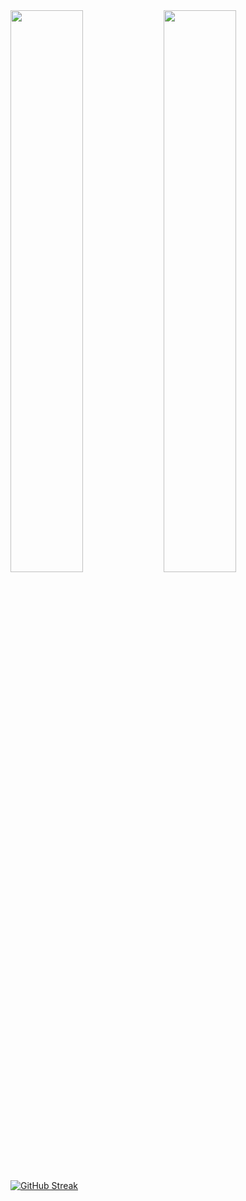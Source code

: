 

<img align="left"  width="48%" src ="https://github-readme-stats.vercel.app/api?username=dankukennedy&show_icons=true&theme=radical"/>

<img align="left" width="48%" src ="https://github-readme-stats.vercel.app/api/top-langs/?username=dankukennedy&layout=compact"/>

[![GitHub Streak](https://streak-stats.demolab.com/?user=dankukennedy&currStreakNum=2FD3EB&fire=pink&sideLabels=F00&date_format=[Y.]n.j)](https://git.io/streak-stats)




